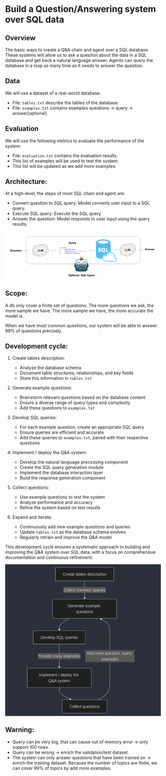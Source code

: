 # Build a Question/Answering system over SQL data

## Overview

The basic ways to create a Q&A chain and agent over a SQL database. These systems will allow us to ask a question about the data in a SQL database and get back a natural language answer. Agents can query the database in a loop as many time as it needs to answer the question.

## Data

We will use a dataset of a real-world database.
- File: `tables.txt` describe the tables of the database.
- File: `examples.txt` contains examples questions -> query -> answer[optional].

## Evaluation

We will use the following metrics to evaluate the performance of the system:
- File: `evaluation.txt` contains the evaluation results.
- This list of examples will be used to test the system.
- This list will be updated as we add more examples.

## Architecture:

At a high-level, the steps of most SQL chain and agent are:
- Convert question to SQL query: Model converts user input to a SQL query.
- Execute SQL query: Execute the SQL query
- Answer the question: Model responds to user input using the query results.

![alt text](image.png)

## Scope:

A db only cover a finite set of questions.
The more questions we ask, the more sample we have.
The more sample we have, the more accurate the model is.

When we have most common questions, our system will be able to answer 99% of questions precisely.

## Development cycle:

1. Create tables description:
   - Analyze the database schema
   - Document table structures, relationships, and key fields
   - Store this information in `tables.txt`

2. Generate example questions:
   - Brainstorm relevant questions based on the database content
   - Ensure a diverse range of query types and complexity
   - Add these questions to `examples.txt`

3. Develop SQL queries:
   - For each example question, create an appropriate SQL query
   - Ensure queries are efficient and accurate
   - Add these queries to `examples.txt`, paired with their respective questions

4. Implement / deploy the Q&A system:
   - Develop the natural language processing component
   - Create the SQL query generation module
   - Implement the database interaction layer
   - Build the response generation component

5. Collect questions:
   - Use example questions to test the system
   - Analyze performance and accuracy
   - Refine the system based on test results

6. Expand and iterate:
   - Continuously add new example questions and queries
   - Update `tables.txt` as the database schema evolves
   - Regularly retrain and improve the Q&A model

This development cycle ensures a systematic approach to building and improving the Q&A system over SQL data, with a focus on comprehensive documentation and continuous refinement.

![alt text](image-1.png)


## Warning:

- Query can be very big, that can cause out of memory error -> only support 100 rows.
- Query can be wrong -> enrich the validation/test dataset.
- The system can only answer questions that have been trained on -> enrich the training dataset.
Because the number of topics are finite, we can cover 99% of topics by add more examples.


